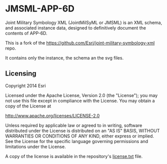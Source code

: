 # JMSML-APP-6D

Joint Military Symbology XML (JointMilSyML or JMSML) is an XML schema, and associated instance data, designed to definitively document the contents of APP-6D.

This is a fork of the https://github.com/Esri/joint-military-symbology-xml repo. 

It contains only the instance, the schema an the svg files.

## Licensing

Copyright 2014 Esri

Licensed under the Apache License, Version 2.0 (the "License");
you may not use this file except in compliance with the License.
You may obtain a copy of the License at

   http://www.apache.org/licenses/LICENSE-2.0

Unless required by applicable law or agreed to in writing, software
distributed under the License is distributed on an "AS IS" BASIS,
WITHOUT WARRANTIES OR CONDITIONS OF ANY KIND, either express or implied.
See the License for the specific language governing permissions and
limitations under the License.

A copy of the license is available in the repository's
[license.txt](license.txt) file.
